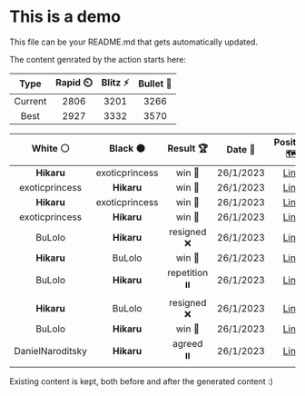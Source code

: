 # This is a demo

This file can be your README.md that gets automatically updated.

The content genrated by the action starts here:

<!--START_SECTION:chessStats-->
<!-- Automatically generated with https://github.com/Balastrong/chess-stats-action -->

| Type | Rapid ⏲️ | Blitz ⚡ | Bullet 🔫 |
|:---:|:---:|:---:|:---:|
| Current | 2806 | 3201 | 3266 |
| Best | 2927 | 3332 | 3570 |

| White ⚪ | Black ⚫ | Result 🏆 | Date 📅 | Position 🗺️ | Type 🕕 |
|:---:|:---:|:---:|:---:|:---:|:---:|
| **Hikaru** | exoticprincess | win 🥇 | 26/1/2023 | <a href="http://www.ee.unb.ca/cgi-bin/tervo/fen.pl?select=8/5ppk/p2q2r1/Pprp2Pp/1PnP1P1P/8/4RQ2/4R1K1 w - -">Link</a> | Blitz |
| exoticprincess | **Hikaru** | win 🥇 | 26/1/2023 | <a href="http://www.ee.unb.ca/cgi-bin/tervo/fen.pl?select=8/1k5p/2R5/b2K1P2/4r3/p7/7P/8 w - -">Link</a> | Blitz |
| **Hikaru** | exoticprincess | win 🥇 | 26/1/2023 | <a href="http://www.ee.unb.ca/cgi-bin/tervo/fen.pl?select=5k2/5p2/6p1/1n1N3p/N6P/6P1/5PK1/8 b - -">Link</a> | Blitz |
| exoticprincess | **Hikaru** | win 🥇 | 26/1/2023 | <a href="http://www.ee.unb.ca/cgi-bin/tervo/fen.pl?select=r6r/5k2/p1nq1Pp1/1ppp3p/3n1BQ1/8/PP4PP/R4RK1 w - -">Link</a> | Blitz |
| BuLolo | **Hikaru** | resigned ❌ | 26/1/2023 | <a href="http://www.ee.unb.ca/cgi-bin/tervo/fen.pl?select=5rk1/ppp3bp/3prn2/2n3p1/2P2P2/2N3P1/PP4K1/R1BQ3R w - -">Link</a> | Blitz |
| **Hikaru** | BuLolo | win 🥇 | 26/1/2023 | <a href="http://www.ee.unb.ca/cgi-bin/tervo/fen.pl?select=r1b2rk1/pp3p1p/4pBp1/2p5/2P5/4QR2/P1q3PP/R5K1 b - -">Link</a> | Blitz |
| BuLolo | **Hikaru** | repetition ⏸️ | 26/1/2023 | <a href="http://www.ee.unb.ca/cgi-bin/tervo/fen.pl?select=8/5k2/3Kp3/3p4/3Pp3/4P3/5P2/8 b - -">Link</a> | Blitz |
| **Hikaru** | BuLolo | resigned ❌ | 26/1/2023 | <a href="http://www.ee.unb.ca/cgi-bin/tervo/fen.pl?select=3R4/p1N4p/b1p3pk/2Q2p2/4p3/1B2Pn2/P1P2PPP/q6K w - -">Link</a> | Blitz |
| BuLolo | **Hikaru** | win 🥇 | 26/1/2023 | <a href="http://www.ee.unb.ca/cgi-bin/tervo/fen.pl?select=4r3/3p1kpp/2p5/5n2/R3p3/3r2B1/5PPP/4R1K1 w - -">Link</a> | Blitz |
| DanielNaroditsky | **Hikaru** | agreed ⏸️ | 26/1/2023 | <a href="http://www.ee.unb.ca/cgi-bin/tervo/fen.pl?select=r4k2/1R2bpp1/2p1n1p1/3pP3/3P4/4BN1P/5PP1/6K1 w - -">Link</a> | Blitz |

<!--END_SECTION:chessStats-->

Existing content is kept, both before and after the generated content :)
